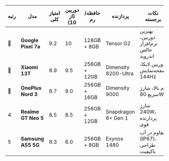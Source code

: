 | رتبه | مدل                 | امتیاز کلی | دوربین (از 10) | حافظه/رم       | پردازنده            | نکات برجسته                     |
|------|---------------------|------------|----------------|---------------|---------------------|----------------------------------|
| 🥇   | **Google Pixel 7a** | 9.2        | 10             | 128GB + 8GB   | Tensor G2           | بهترین دوربین، نرم‌افزار خالص اندروید |
| 🥈   | **Xiaomi 13T**      | 8.9        | 9.5            | 256GB + 12GB  | Dimensity 8200-Ultra| دوربین لایکا، صفحه‌نمایش 144Hz     |
| 🥉   | **OnePlus Nord 3**  | 8.7        | 9.0            | 256GB + 16GB  | Dimensity 9000      | رم بالا، شارژ سریع 80W           |
| 4    | **Realme GT Neo 5** | 8.5        | 8.5            | 256GB + 12GB  | Snapdragon 8+ Gen 1 | شارژ 240W، پردازنده قوی          |
| 5    | **Samsung A55 5G**  | 8.3        | 8.0            | 256GB + 8GB   | Exynos 1480         | مقاوم در آب (IP67)، طراحی باکیفیت  |
